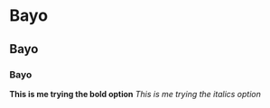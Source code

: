 # Bayo
## Bayo
### Bayo

**This is me trying the bold option**
*This is me trying the italics option*
